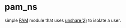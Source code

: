 pam_ns
======

simple [PAM](http://www.linux-pam.org/) module that uses [unshare(2)](http://man7.org/linux/man-pages/man2/unshare.2.html)
to isolate a user.
